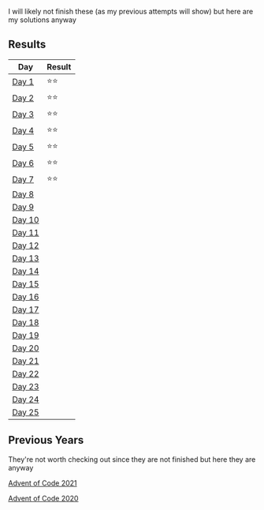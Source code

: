 I will likely not finish these (as my previous attempts will show) but here are my solutions anyway

## Results
| Day                           | Result |
|-------------------------------|--------|
| [Day 1](/src/day01/day01.py)  | ⭐⭐     |
| [Day 2](/src/day02/day02.py)  | ⭐⭐     |
| [Day 3](/src/day03/day03.py)  | ⭐⭐     |
| [Day 4](/src/day04/day04.py)  | ⭐⭐     |
| [Day 5](/src/day05/day05.py)  | ⭐⭐     |
| [Day 6](/src/day06/day06.py)  | ⭐⭐     |
| [Day 7](/src/day07/day07.py)  | ⭐⭐     |
| [Day 8](/src/day08/day08.py)  |        |
| [Day 9](/src/day09/day09.py)  |        |
| [Day 10](/src/day10/day10.py) |        |
| [Day 11](/src/day11/day11.py) |        |
| [Day 12](/src/day12/day12.py) |        |
| [Day 13](/src/day13/day13.py) |        |
| [Day 14](/src/day14/day14.py) |        |
| [Day 15](/src/day15/day15.py) |        |
| [Day 16](/src/day16/day16.py) |        |
| [Day 17](/src/day17/day17.py) |        |
| [Day 18](/src/day18/day18.py) |        |
| [Day 19](/src/day19/day19.py) |        |
| [Day 20](/src/day20/day20.py) |        |
| [Day 21](/src/day21/day21.py) |        |
| [Day 22](/src/day22/day22.py) |        |
| [Day 23](/src/day23/day23.py) |        |
| [Day 24](/src/day24/day24.py) |        |
| [Day 25](/src/day25/day25.py) |        |

## Previous Years
They're not worth checking out since they are not finished but here they are anyway

[Advent of Code 2021](https://github.com/Ewan-Selkirk/Advent-of-Code-2021)

[Advent of Code 2020](https://github.com/Ewan-Selkirk/Advent-of-Code-2020)